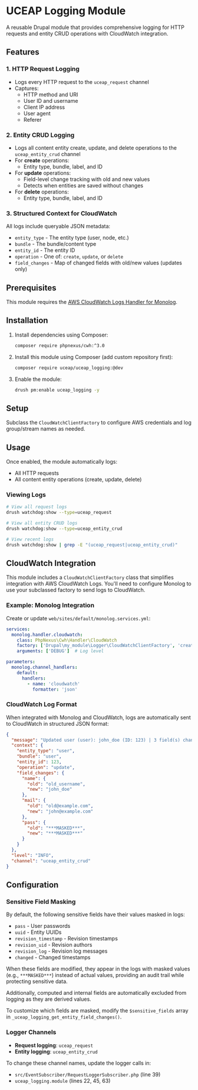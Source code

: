 # UCEAP Logging Module

A reusable Drupal module that provides comprehensive logging for HTTP requests and entity CRUD operations with CloudWatch integration.

## Features

### 1. HTTP Request Logging
- Logs every HTTP request to the `uceap_request` channel
- Captures:
  - HTTP method and URI
  - User ID and username
  - Client IP address
  - User agent
  - Referer

### 2. Entity CRUD Logging
- Logs all content entity create, update, and delete operations to the `uceap_entity_crud` channel
- For **create** operations:
  - Entity type, bundle, label, and ID
- For **update** operations:
  - Field-level change tracking with old and new values
  - Detects when entities are saved without changes
- For **delete** operations:
  - Entity type, bundle, label, and ID

### 3. Structured Context for CloudWatch
All logs include queryable JSON metadata:
- `entity_type` - The entity type (user, node, etc.)
- `bundle` - The bundle/content type
- `entity_id` - The entity ID
- `operation` - One of: `create`, `update`, or `delete`
- `field_changes` - Map of changed fields with old/new values (updates only)

## Prerequisites

This module requires the [AWS CloudWatch Logs Handler for Monolog](https://github.com/phpnexus/cwh).

## Installation

1. Install dependencies using Composer:
    ```bash
    composer require phpnexus/cwh:^3.0
    ```
2. Install this module using Composer (add custom repository first):
    ```bash
    composer require uceap/uceap_logging:@dev
    ```
4. Enable the module:
    ```bash
    drush pm:enable uceap_logging -y
    ```

## Setup

Subclass the `CloudWatchClientFactory` to configure AWS credentials and log group/stream names as needed.

## Usage

Once enabled, the module automatically logs:
- All HTTP requests
- All content entity operations (create, update, delete)

### Viewing Logs

```bash
# View all request logs
drush watchdog:show --type=uceap_request

# View all entity CRUD logs
drush watchdog:show --type=uceap_entity_crud

# View recent logs
drush watchdog:show | grep -E "(uceap_request|uceap_entity_crud)"
```

## CloudWatch Integration

This module includes a `CloudWatchClientFactory` class that simplifies
integration with AWS CloudWatch Logs. You'll need to configure Monolog to use
your subclassed factory to send logs to CloudWatch.

### Example: Monolog Integration

Create or update `web/sites/default/monolog.services.yml`:

```yaml
services:
  monolog.handler.cloudwatch:
    class: PhpNexus\Cwh\Handler\CloudWatch
    factory: ['Drupal\my_module\Logger\CloudWatchClientFactory', 'createHandler']
    arguments: ['DEBUG']  # Log level

parameters:
  monolog.channel_handlers:
    default:
      handlers:
        - name: 'cloudwatch'
          formatter: 'json'
```

### CloudWatch Log Format

When integrated with Monolog and CloudWatch, logs are automatically sent to CloudWatch in structured JSON format:

```json
{
  "message": "Updated user (user): john_doe (ID: 123) | 3 field(s) changed",
  "context": {
    "entity_type": "user",
    "bundle": "user",
    "entity_id": 123,
    "operation": "update",
    "field_changes": {
      "name": {
        "old": "old_username",
        "new": "john_doe"
      },
      "mail": {
        "old": "old@example.com",
        "new": "john@example.com"
      },
      "pass": {
        "old": "***MASKED***",
        "new": "***MASKED***"
      }
    }
  },
  "level": "INFO",
  "channel": "uceap_entity_crud"
}
```

## Configuration

### Sensitive Field Masking

By default, the following sensitive fields have their values masked in logs:
- `pass` - User passwords
- `uuid` - Entity UUIDs
- `revision_timestamp` - Revision timestamps
- `revision_uid` - Revision authors
- `revision_log` - Revision log messages
- `changed` - Changed timestamps

When these fields are modified, they appear in the logs with masked values (e.g., `***MASKED***`) instead of actual values, providing an audit trail while protecting sensitive data.

Additionally, computed and internal fields are automatically excluded from logging as they are derived values.

To customize which fields are masked, modify the `$sensitive_fields` array in `_uceap_logging_get_entity_field_changes()`.

### Logger Channels

- **Request logging**: `uceap_request`
- **Entity logging**: `uceap_entity_crud`

To change these channel names, update the logger calls in:
- `src/EventSubscriber/RequestLoggerSubscriber.php` (line 39)
- `uceap_logging.module` (lines 22, 45, 63)
